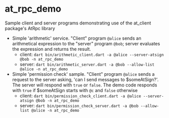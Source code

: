 # at_rpc_demo

Sample client and server programs demonstrating use of the at_client
package's AtRpc library

- Simple 'arithmetic' service. "Client" program `@alice` sends an
  arithmetical expression to the "server" program `@bob`; server
  evaluates the expression and returns the result.
    - client:
      `dart bin/arithmetic_client.dart -a @alice
      --server-atsign @bob -n at_rpc_demo`
    - server:
      `dart bin/arithmetic_server.dart -a @bob
      --allow-list @alice -n at_rpc_demo`
- Simple 'permission check' sample. "Client" program `@alice` sends a request
  to the server asking, 'can I send messages to $someAtSign?'. The server will
  respond with `true` or `false`. The demo code responds with `true` if
  $someAtSign starts with `@c` and `false` otherwise
    - client:
      `dart bin/permission_check_client.dart -a @alice
      --server-atsign @bob -n at_rpc_demo`
    - server:
      `dart bin/permission_check_server.dart -a @bob
      --allow-list @alice -n at_rpc_demo`
